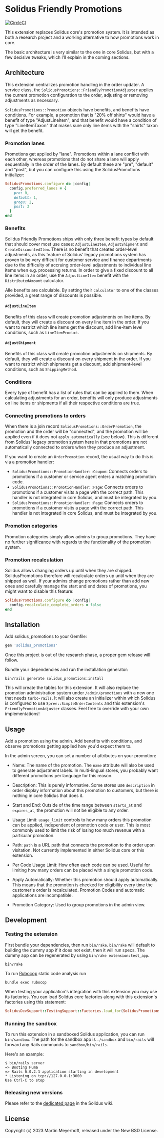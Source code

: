 # Solidus Friendly Promotions

[![CircleCI](https://circleci.com/gh/friendlycart/solidus_promotions.svg?style=shield)](https://circleci.com/gh/friendlycart/solidus_promotions)

This extension replaces Solidus core's promotion system. It is intended as both a research project and a working alternative to how promotions work in core.

The basic architecture is very similar to the one in core Solidus, but with a few decisive tweaks, which I'll explain in the coming sections.

## Architecture

This extension centralizes promotion handling in the order updater. A service class, the `SolidusPromotions::FriendlyPromotionAdjuster` applies the current promotion configuration to the order, adjusting or removing adjustments as necessary.

`SolidusPromotions::Promotion` objects have benefits, and benefits have conditions. For example, a promotion that is "20% off shirts" would have a benefit of type "AdjustLineItem", and that benefit would have a condition of type "LineItemTaxon" that makes sure only line items with the "shirts" taxon will get the benefit.

### Promotion lanes

Promotions get applied by "lane". Promotions within a lane conflict with each other, whereas promotions that do not share a lane will apply sequentially in the order of the lanes. By default these are "pre", "default" and "post", but you can configure this using the SolidusPromotions initializer:

```rb
SolidusPromotions.configure do |config|
  config.preferred_lanes = {
    pre: 0,
    default: 1,
    grogu: 2,
    post: 3
  }
end
```

### Benefits

Solidus Friendly Promotions ships with only three benefit types by default that should cover most use cases: `AdjustLineItem`, `AdjustShipment` and `CreateDiscountedItem`. There is no benefit that creates order-level adjustments, as this feature of Solidus' legacy promotions system has proven to be very difficult for customer service and finance departments due to the difficulty of accruing order-level adjustments to individual line items when e.g. processing returns. In order to give a fixed discount to all line items in an order, use the `AdjustLineItem` benefit with the `DistributedAmount` calculator.

Alle benefits are calculable. By setting their `calculator` to one of the classes provided, a great range of discounts is possible.

#### `AdjustLineItem`

Benefits of this class will create promotion adjustments on line items. By default, they will create a discount on every line item in the order. If you want to restrict which line items get the discount, add line-item level conditions, such as `LineItemProduct`.

#### `AdjustShipment`

Benefits of this class will create promotion adjustments on shipments. By default, they will create a discount on every shipment in the order. If you want to restrict which shipments get a discount, add shipment-level conditions, such as `ShippingMethod`.

### Conditions

Every type of benefit has a list of rules that can be applied to them. When calculating adjustments for an order, benefits will only produce adjustments on line items or shipments if all their respective conditions are true.

### Connecting promotions to orders

When there is a join record `SolidusPromotions::OrderPromotion`, the promotion and the order will be "connected", and the promotion will be applied even if it does not `apply_automatically` (see below). This is different from Solidus' legacy promotion system here in that promotions are not automatically connected to orders when they produce an adjustment.

If you want to create an `OrderPromotion` record, the usual way to do this is via a promotion handler:

- `SolidusPromotions::PromotionHandler::Coupon`: Connects orders to promotions if a customer or service agent enters a matching promotion code.
- `SolidusPromotions::PromotionHandler::Page`: Connects orders to promotions if a customer visits a page with the correct path. This handler is not integrated in core Solidus, and must be integrated by you.
- `SolidusPromotions::PromotionHandler::Page`: Connects orders to promotions if a customer visits a page with the correct path. This handler is not integrated in core Solidus, and must be integrated by you.

### Promotion categories

Promotion categories simply allow admins to group promotions. They have no further significance with regards to the functionality of the promotion system.

### Promotion recalculation

Solidus allows changing orders up until when they are shipped. SolidusPromotions therefore will recalculate orders up until when they are shipped as well. If your admins change promotions rather than add new ones and carefully manage the start and end dates of promotions, you might want to disable this feature:

```rb
SolidusPromotions.configure do |config|
  config.recalculate_complete_orders = false
end
```

## Installation

Add solidus_promotions to your Gemfile:

```ruby
gem 'solidus_promotions'
```

Once this project is out of the research phase, a proper gem release will follow.

Bundle your dependencies and run the installation generator:

```shell
bin/rails generate solidus_promotions:install
```

This will create the tables for this extension. It will also replace the promotion administration system under
`/admin/promotions` with a new one that needs `turbo-rails`. It will also create an initializer within which Solidus is configured to use `Spree::SimpleOrderContents` and this extension's `FriendlyPromotionAdjuster` classes. Feel free to override with your own implementations!

## Usage

Add a promotion using the admin. Add benefits with conditions, and observe promotions getting applied how you'd expect them to.

In the admin screen, you can set a number of attributes on your promotion:
- Name: The name of the promotion. The `name` attribute will also be used to generate adjustment labels. In multi-lingual stores, you probably want different promotions per language for this reason.

- Description: This is purely informative. Some stores use `description` in order display information about this promotion to customers, but there is nothing in core Solidus that does it.

- Start and End: Outside of the time range between `starts_at` and `expires_at`, the promotion will not be eligible to any order.

- Usage Limit: `usage_limit` controls to how many orders this promotion can be applied, independent of promotion code or user. This is most commonly used to limit the risk of losing too much revenue with a particular promotion.

- Path: `path` is a URL path that connects the promotion to the order upon visitation. Not currently implemented in either Solidus core or this extension.

- Per Code Usage Limit: How often each code can be used. Useful for limiting how many orders can be placed with a single promotion code.

- Apply Automatically: Whether this promotion should apply automatically. This means that the promotion is checked for eligibility every time the customer's order is recalculated. Promotion Codes and automatic applications are incompatible.

- Promotion Category: Used to group promotions in the admin view.

## Development

### Testing the extension

First bundle your dependencies, then run `bin/rake`. `bin/rake` will default to building the dummy
app if it does not exist, then it will run specs. The dummy app can be regenerated by using
`bin/rake extension:test_app`.

```shell
bin/rake
```

To run [Rubocop](https://github.com/bbatsov/rubocop) static code analysis run

```shell
bundle exec rubocop
```

When testing your application's integration with this extension you may use its factories.
You can load Solidus core factories along with this extension's factories using this statement:

```ruby
SolidusDevSupport::TestingSupport::Factories.load_for(SolidusPromotions::Engine)
```

### Running the sandbox

To run this extension in a sandboxed Solidus application, you can run `bin/sandbox`. The path for
the sandbox app is `./sandbox` and `bin/rails` will forward any Rails commands to
`sandbox/bin/rails`.

Here's an example:

```
$ bin/rails server
=> Booting Puma
=> Rails 6.0.2.1 application starting in development
* Listening on tcp://127.0.0.1:3000
Use Ctrl-C to stop
```

### Releasing new versions

Please refer to the [dedicated page](https://github.com/solidusio/solidus/wiki/How-to-release-extensions) in the Solidus wiki.

## License

Copyright (c) 2023 Martin Meyerhoff, released under the New BSD License.
